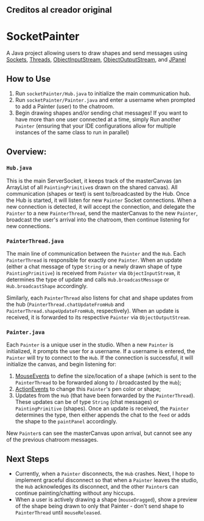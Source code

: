 ## Creditos al creador original

# SocketPainter
A Java project allowing users to draw shapes and send messages using [Sockets](https://docs.oracle.com/javase/7/docs/api/java/net/Socket.html), 
[Threads](https://docs.oracle.com/javase/7/docs/api/java/lang/Thread.html),
[ObjectInputStream](https://docs.oracle.com/javase/7/docs/api/java/io/ObjectInputStream.html), 
[ObjectOutputStream](https://docs.oracle.com/javase/7/docs/api/java/io/ObjectOutputStream.html), and 
[JPanel](https://docs.oracle.com/javase/7/docs/api/javax/swing/JPanel.html)

## How to Use
1. Run `socketPainter/Hub.java` to initialize the main communication hub.
2. Run `socketPainter/Painter.java` and enter a username when prompted to add a Painter (user) to the chatroom.
3. Begin drawing shapes and/or sending chat messages! If you want to have more than one user connected at a time, simply 
   Run another `Painter` (ensuring that your IDE configurations allow for multiple instances of the same class to run in parallel)
   
## Overview:
### `Hub.java`
This is the main ServerSocket, it keeps track of the masterCanvas (an ArrayList of all `PaintingPrimitive`s drawn on the shared canvas). All communication (shapes or text) is sent to/broadcasted by the Hub. 
Once the Hub is started, it will listen for new `Painter` Socket connections. 
When a new connection is detected, it will accept the connection, and delegate the `Painter` to a new `PainterThread`, 
send the masterCanvas to the new `Painter`, broadcast the user's arrival into the chatroom, then continue listening for new connections.

### `PainterThread.java`
The main line of communication between the `Painter` and the `Hub`. 
Each `PainterThread` is responsible for exactly one `Painter`. When an update (either a chat message of type `String` or 
a newly drawn shape of type `PaintingPrimitive`) is received from `Painter` via `ObjectInputStream`, it determines the 
type of update and calls `Hub.broadcastMessage` or `Hub.broadcastShape` accordingly.

Similarly, each `PainterThread` also listens for chat and shape updates from the hub (`PainterThread.chatUpdateFromHub` 
and `PainterThread.shapeUpdateFromHub`, respectively). When an update is received, it is forwarded to its respective 
`Painter` via `ObjectOutputStream`.


### `Painter.java`
Each `Painter` is a unique user in the studio. When a new `Painter` is initialized, it prompts the user for a username. 
If a username is entered, the `Painter` will try to connect to the `Hub`. If the connection is successful, 
it will initialize the canvas, and begin listening for: 
1. [MouseEvents](https://docs.oracle.com/javase/7/docs/api/java/awt/event/MouseEvent.html) to define the size/location 
   of a shape (which is sent to the `PainterThread` to be forwarded along to / broadcasted by the `Hub`);
2. [ActionEvents](https://docs.oracle.com/javase/7/docs/api/java/awt/event/ActionEvent.html) to change this `Painter`'s pen color or shape;
3. Updates from the `Hub` (that have been forwarded by the `PainterThread`). 
   These updates can be of type `String` (chat messages) or `PaintingPrimitive` (shapes). 
   Once an update is received, the `Painter` determines the type, then either appends the chat to the `feed` or adds the shape to the `paintPanel` accordingly.
   
New `Painter`s can see the masterCanvas upon arrival, but cannot see any of the previous chatroom messages.


## Next Steps
- Currently, when a `Painter` disconnects, the `Hub` crashes. Next, I hope to implement graceful disconnect so that when a `Painter` leaves the studio, the `Hub` acknowledges its disconnect, and the other `Painter`s can continue painting/chatting without any hiccups.
- When a user is actively drawing a shape (`mouseDragged`), show a preview of the shape being drawn to only that Painter - don't send shape to `PainterThread` until `mouseReleased`.
